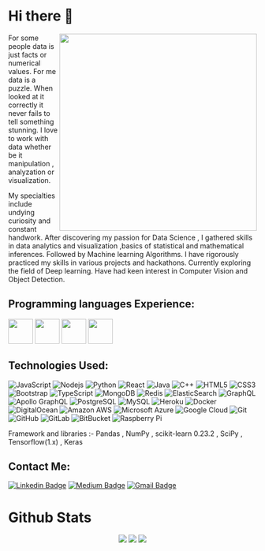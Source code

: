 <div style="inline">
<h1> Hi there 👋 </h1>
<img src="https://yyb7613mjr31k8vxr4692ftk-wpengine.netdna-ssl.com/wp-content/uploads/2020/09/d6aa5176-statistics-for-data-science-courses.gif" width="400px" height="400px" align="right">
<p> For some people data is just facts or numerical values. For me data is a puzzle. When looked at it correctly it never fails to tell something stunning. I love to work with data whether be it manipulation , analyzation or visualization.</p>
  
<p> My specialties include undying curiosity and constant handwork. After discovering my passion for Data Science , I gathered skills in data analytics and visualization ,basics of statistical and mathematical inferences. Followed by Machine learning Algorithms. I have rigorously practiced my skills in various projects and hackathons.
Currently exploring the field of Deep learning. Have had keen interest in Computer Vision and Object Detection. </p>
</div>

<p style="inline">

## Programming languages Experience: 
<div style="inline">
<img src="https://seeklogo.com/images/C/c-logo-1B1817C041-seeklogo.com.png" width="50px" height="50px">
<img src="https://seeklogo.com/images/C/c-programming-language-logo-9B32D017B1-seeklogo.com.png" width="50px" height="50px">
<img src="https://seeklogo.com/images/P/python-logo-A32636CAA3-seeklogo.com.png" width="50px" height="50px">
<img src="https://www.r-project.org/logo/Rlogo.png" width="50px" height="50px">  
</div>

## Technologies Used: 
![JavaScript](https://img.shields.io/badge/-JavaScript-black?style=flat-square&logo=javascript)
![Nodejs](https://img.shields.io/badge/-Nodejs-black?style=flat-square&logo=Node.js)
![Python](https://img.shields.io/badge/-Python-black?style=flat-square&logo=Python)
![React](https://img.shields.io/badge/-React-black?style=flat-square&logo=react)
![Java](https://img.shields.io/badge/-java-E34A86?style=flat-square&logo=java)
![C++](https://img.shields.io/badge/-C++-00599C?style=flat-square&logo=c)
![HTML5](https://img.shields.io/badge/-HTML5-E34F26?style=flat-square&logo=html5&logoColor=white)
![CSS3](https://img.shields.io/badge/-CSS3-1572B6?style=flat-square&logo=css3)
![Bootstrap](https://img.shields.io/badge/-Bootstrap-563D7C?style=flat-square&logo=bootstrap)
![TypeScript](https://img.shields.io/badge/-TypeScript-007ACC?style=flat-square&logo=typescript)
![MongoDB](https://img.shields.io/badge/-MongoDB-black?style=flat-square&logo=mongodb)
![Redis](https://img.shields.io/badge/-Redis-black?style=flat-square&logo=Redis)
![ElasticSearch](https://img.shields.io/badge/-ElasticSearch-005571?style=flat-square&logo=elasticsearch)
![GraphQL](https://img.shields.io/badge/-GraphQL-E10098?style=flat-square&logo=graphql)
![Apollo GraphQL](https://img.shields.io/badge/-Apollo%20GraphQL-311C87?style=flat-square&logo=apollo-graphql)
![PostgreSQL](https://img.shields.io/badge/-PostgreSQL-336791?style=flat-square&logo=postgresql)
![MySQL](https://img.shields.io/badge/-MySQL-black?style=flat-square&logo=mysql)
![Heroku](https://img.shields.io/badge/-Heroku-430098?style=flat-square&logo=heroku)
![Docker](https://img.shields.io/badge/-Docker-black?style=flat-square&logo=docker)
![DigitalOcean](https://img.shields.io/badge/-Digital%20Ocean-darkblue?style=flat-square&logo=digitalocean)
![Amazon AWS](https://img.shields.io/badge/Amazon%20AWS-232F3E?style=flat-square&logo=amazon-aws)
![Microsoft Azure](https://img.shields.io/badge/Microsoft%20Azure-232F7E?style=flat-square&logo=microsoft-azure)
![Google Cloud](https://img.shields.io/badge/Google%20Cloud-black?style=flat-square&logo=google-cloud)
![Git](https://img.shields.io/badge/-Git-black?style=flat-square&logo=git)
![GitHub](https://img.shields.io/badge/-GitHub-181717?style=flat-square&logo=github)
![GitLab](https://img.shields.io/badge/-GitLab-FCA121?style=flat-square&logo=gitlab)
![BitBucket](https://img.shields.io/badge/-BitBucket-darkblue?style=flat-square&logo=bitbucket)
![Raspberry Pi](https://img.shields.io/badge/-Raspberry%20Pi-C51A4A?style=flat-square&logo=Raspberry-Pi)
</p>

<p>Framework and libraries :- Pandas , NumPy , scikit-learn 0.23.2 , SciPy , Tensorflow(1.x) , Keras<p>
  
## Contact Me:
[![Linkedin Badge](https://img.shields.io/badge/-mitultandon-blue?style=flat-square&logo=Linkedin&logoColor=white&link=https://www.linkedin.com/in/mitul-tandon-240842177/)](https://www.linkedin.com/in/mitul-tandon-240842177/)
[![Medium Badge](https://img.shields.io/badge/-@mitultandon-03a57a?style=flat-square&labelColor=000000&logo=Medium&link=https://medium.com/@mitultandon)](https://medium.com/@mitultandon)
[![Gmail Badge](https://img.shields.io/badge/-mitultandon@gmail.com-c14438?style=flat-square&logo=Gmail&logoColor=white&link=mailto:mitultandon@gmail.com)](mailto:mitultandon@gmail.com)
  
<!-- <p>Side Skills :- 
<br> 
1) Technical Writing <br>
2) Website Development ( Backend - Flask Framework | Front end for ML - Plotly ) <br> 
3) Graphic Designing ( Software's/Tools - Adobe Photoshop , Illustrator , Canva ) <br> 
</p> -->
<h1> Github Stats </h1>
<p align="center">
  <img src ="https://github-readme-stats.vercel.app/api?username=mitul01&show_icons=true&count_private=true&theme=darcula&hide_border=true&hide=issues,contribs&bg_color=00000000">
  <img src ="https://github-readme-stats.vercel.app/api/top-langs/?username=mitul01&layout=compact&hide_border=true&theme=darcula&bg_color=00000000&langs_count=6&hide=jupyter%20notebook,tex,css,php">
  <img src ="https://github-readme-streak-stats.herokuapp.com?user=mitul01&theme=darcula&hide_border=true&background=FFFFFF00">
  <br>
  <br>
</p>
<!--
**mitul01/mitul01** is a ✨ _special_ ✨ repository because its `README.md` (this file) appears on your GitHub profile.
-->

